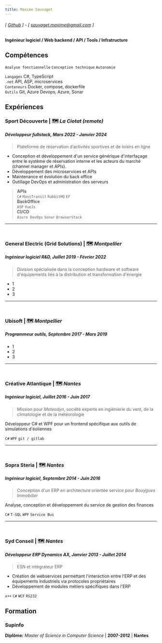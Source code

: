 ```yaml
---
title: Maxime Sauvaget
---
```

###### [ [Github](https://www.github.com/maximesauvaget) ] - [ sauvaget.maxime@gmail.com ]
#### Ingénieur logiciel / Web backend / API / Tools / Infratructure

## Compétences
```Analyse fonctionnelle```
```Conception technique```
```Autonomie```

```Langages```   C#, TypeScript <br>
```.net```       API, ASP, microservices<br>
```Conteneurs``` Docker, compose, dockerfile<br>
```Outils```     Git, Azure Devops, Azure, Sonar<br>

## Expériences
### Sport Découverte | 🗺️ *La Ciotat (remote)*
##### Développeur fullstack, Mars 2022 - Janvier 2024
> Plateforme de réservation d’activités sportives et de loisirs en ligne
- Conception et développement d'un service générique d'interfaçage entre le système de réservation interne et les acteurs du marché (channel manager et APIs).
- Développement des microservices et APIs
- Maintenance et évolution du back office
- Outillage DevOps et administration des serveurs

> **APIs**<br> ```C#``` ```MassTransit``` ```RabbitMQ``` ```EF``` <br>
> **BackOffice**<br> ```ASP``` ```VueJs``` <br>
> **CI/CD**<br> ```Azure DevOps``` ```Sonar``` ```BrowserStack``` <br>

<hr><br>

### General Electric (Grid Solutions) | 🗺️ *Montpellier*
##### Ingénieur logiciel R&D, Juillet 2019 - Février 2022
> Division spécialisée dans la conception hardware et software d'équipements liés à la distribution et transformation d'énergie
- 1
- 2
- 3

<hr><br>

### Ubisoft | 🗺️ *Montpellier*
##### Programmeur outils, Septembre 2017 - Mars 2019
- 1
- 2
- 3

<hr><br>

### Créative Atlantique | 🗺️ *Nantes*
##### Ingénieur logiciel, Juillet 2016 - Juin 2017
> Mission pour *Meteodyn*, société experte en ingiénierie du vent, de la climatologie et de la météorologie

Développeur C# et WPF pour un frontend spécifique aux outils de simulations d'éoliennes

```C#``` ```WPF``` ```git / gitlab```

<hr><br>

### Sopra Steria | 🗺️ *Nantes*
##### Ingénieur logiciel, Septembre 2014 - Juin 2016
> Conception d'un ERP en architecture orientée service pour *Bouygues Immobilier*

Analyse, conception et développement du service de gestion des finances

```C#``` ```T-SQL``` ```WPF``` ```Service Bus```

<hr><br>

### Syd Conseil | 🗺️ *Nantes*
##### Développeur ERP *Dynamics AX*, Janvier 2013 - Juillet 2014
> ESN et intégrateur ERP
- Création de webservices permettant l'interaction entre l'ERP et des équipements industriels via protocoles propriétaires
- Développement de modules métiers spécifiques dans l'ERP

```x++``` ```C#``` ```WCF``` ```RS232```


## Formation
### Supinfo
**Diplôme:** *Master of Science in Computer Science* | **2007-2012** | **Nantes**
